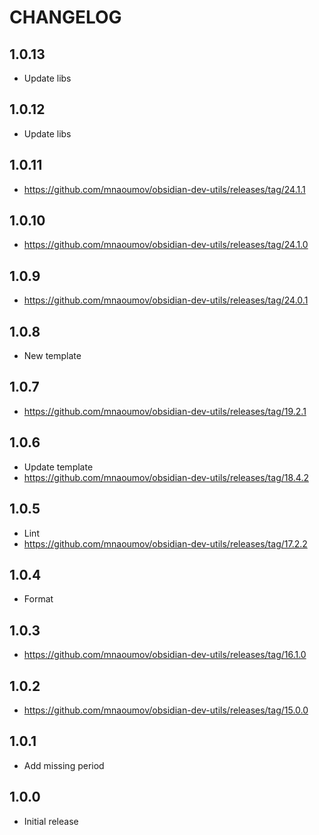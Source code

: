 # CHANGELOG

## 1.0.13

- Update libs

## 1.0.12

- Update libs

## 1.0.11

- https://github.com/mnaoumov/obsidian-dev-utils/releases/tag/24.1.1

## 1.0.10

- https://github.com/mnaoumov/obsidian-dev-utils/releases/tag/24.1.0

## 1.0.9

- https://github.com/mnaoumov/obsidian-dev-utils/releases/tag/24.0.1

## 1.0.8

- New template

## 1.0.7

- https://github.com/mnaoumov/obsidian-dev-utils/releases/tag/19.2.1

## 1.0.6

- Update template
- https://github.com/mnaoumov/obsidian-dev-utils/releases/tag/18.4.2

## 1.0.5

- Lint
- https://github.com/mnaoumov/obsidian-dev-utils/releases/tag/17.2.2

## 1.0.4

- Format

## 1.0.3

- https://github.com/mnaoumov/obsidian-dev-utils/releases/tag/16.1.0

## 1.0.2

- https://github.com/mnaoumov/obsidian-dev-utils/releases/tag/15.0.0

## 1.0.1

- Add missing period

## 1.0.0

- Initial release
